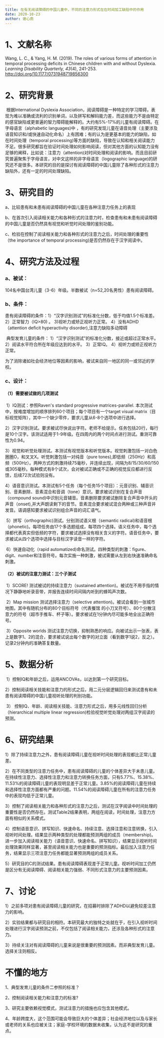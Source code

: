 ```yaml
---
title: 在有无阅读障碍的中国儿童中，不同的注意力形式在在时间加工缺陷中的作用
date: 2020-10-23
author: 谢心雨
---
```


# 1、文献名称

Wang, L. C., & Yang, H. M. (2019). The roles of various forms of attention in temporal processing deficits in Chinese children with and without Dyslexia. *Learning Disability Quarterly, 43*(4), 241-253. http://doi.org/10.1177/0731948719856300 

# 2、研究背景

​		根据International Dyslexia Association，阅读障碍是一种特定的学习障碍，表现为难以准确或流利的识别单词，以及拼写和解码能力差，而这些能力不是由特定的感官缺陷或更普遍的智力障碍能解释的。大约有5%-17%的儿童有阅读障碍。在字母语言（alphabetic languages)中 ，有的研究发现儿童在语音处理（主要涉及语音知识和/或快速自动化命名）上有困难；有的认为是更基本的能力的缺陷，如在时间处理（temporal processing)等方面的缺陷，导致在认知和相关阅读能力不足。很多研究都旨在验证时间处理如何影响阅读，但对其他方面的认知能力没有足够的阐释，比如说：注意力（attention)对时间处理和阅读的影响。而且目前研究普遍聚焦于字母语言，对中文这样的非字母语言（logographic language)的研究还不是很多。本研究的目的是探讨有阅读障碍的中国儿童除了各种形式的注意力缺陷外，还有一定的时间处理缺陷。

# 3、研究目的

a、比较患有和未患有阅读障碍的中国儿童在各种注意力任务上的表现

b、在首次引入阅读相关能力和各种形式的注意力时，检查患有和未患有阅读障碍的中国儿童是否仍然具有视觉和听觉时间处理的鉴别功能。

c、检验在控制了阅读相关能力和各种形式的注意力之后，时间处理的重要性（the importance of temporal processing)是否仍然存在于汉字阅读中。

# 4、研究方法及过程

### a、被试：

104名中国台湾儿童（3-6）年级。半数被试（n=52,20名男性）患有阅读障碍。

### b、条件：

​	患有阅读障碍的条件：1）“汉字识别测试”的标准化分数，低于均值1.5个标准差。 2）正常智力（IQ>80)  。     3)视听力或矫正视听力正常。   4）没有ADHD（attention deficit hyperactivity disorder),注意力缺陷多动障碍

​	典型发育儿童的条件： 1）“汉字识别测试”的标准化分数，接近或超过正常水平。  2）阅读水平符合所在年级应达到的水平。  3）正常IQ。  4）视听力或矫正视听力正常。

​	为了消除诸如社会经济地位等因素的影响，被试来自同一地区的同一或邻近的学校。

### c、设计：

#### （1）需要被试做的几项测试

​	1）IQ测试：参照Raven's standard progressive matrices-parallel. 本次测试中，按难度增加的顺序排列60个项目；每个项目有一个target visual matrix（目标视觉矩阵），其中一个缺少零件，要求儿童从6-8个选项中进行选择。

​	2）汉字识别测试。要求被试尽快说出字符。老师不给提示。任务包括20行，每行是10个汉字。该测试适用于1-9年级。在四周内的两个时间点进行测试。重测可靠性为0.94。

​	3）视觉和听觉处理测试。本测试有视觉版本和听觉版本。视觉刺激包括一对白色圈圈O，和叉叉X。听觉刺激包括一对纯音（pure tones),即低频（250Hz）和高频（500Hz）。两种方式的刺激持续75毫秒，并连续出现，间隔为8/15/30/60/150或305毫秒。每种模式有8个试次，会对被试正确或不正确的视觉反应都进行反馈，后续72次试验则没有。

​	4）语音意识测试。本测试有5个任务（每个任务15个项目）：元音识别、辅音识别、音素删除、音素混合和音调（tone）意识。要求被试识别在复合声音（compound sound)中识别元音辅音。音素删除要求被试删除复合声音中开头的声音（onset),并大声朗读剩下的音节。音素混合要求被试混合两种或三种声音并发音。语调感知要求被试识别组合声音的词汇语气。

​	5）拼写（orthographic)测试。分别测试语义根（semantic radical)和语音根（phonetic)。每项任务由17个多选题组成，每项四个选择。语义任务中，每个选择都代表真实但低频的字符，要求被试选择没有相关含义的字符。语音任务中，要求被试从四个选项中选择与目标汉字读音一样的字符。

​	6）快速自动化（rapid automatized)命名测试。四种类型的刺激：figure、digit、number和注音符号。每次实施一种刺激，被试需要从左到右快速准确命名刺激。

#### （2）被试的注意力测试：三个子测试

​		1）SCORE!   测试被试的持续注意力（sustained attention)。被试在不用手指的情况下静静地听录音带，并报告连续时间间隔内听到的蜂鸣声次数。

​		2）Map mission  测试选择注意力（selective attention)。被试会看到一张城市地图，其中有随机分布的80个目标符号（代表餐馆 的小刀叉符号）、80个分散注意力的符号（超市手推车、杯子等）。要求被试在1分钟内尽可能多地全出正确符号。

​		3）Opposite worlds  测试注意力切换，抑制熟悉的响应。向被试出示一张表，表上是数字1、2的混合，要求被试说出每个数字的对立面（看到数字1说2，反之）。记录2分钟内的准确答复数量。

# 5、数据分析

​		1）控制IQ和年龄之后，运用ANCOVAs，以达到第一个研究目标。

​		2）控制阅读相关技能和注意力的形式之后，用二元分层逻辑回归来测试患有和未患有阅读障碍的中国儿童视听处理的判别功能。

​		3） 控制IQ、年龄、阅读相关技能、注意力形式之后，用多元线性回归分析（hierarchical multiple linear regression)检验视觉听觉处理对两组汉字阅读的预测。

# 6、研究结果

​		1）除了持续注意力之外，患有阅读障碍儿童在视听时间处理的表现都比正常儿童差。

​		2）在不同类型的注意力任务中，患有阅读障碍的儿童的个体差异大于未患儿童。在持续性注意力、选择性注意力和注意力转换任务方面，只有5.77%、15.38%、11.53%的阅读障碍儿童的表现明显差于正常儿童。3.85%的阅读障碍儿童在持续和选择性注意方面都有严重的问题。11.54%的阅读障碍儿童在所有的注意力任务中的表现均低于正常儿童。

​		3）控制了阅读相关能力和各种形式的注意力之后，测试在汉字阅读中时间处理的重要性是否仍然存在。测试Table2结果表明，两组在阅读，时间处理，注意力方面有相似的关系模式。

​		4）控制语音意识、拼写知识、快速命名、持续注意、选择注意和注意转换，引入视听时间处理。结果显示两种类型的处理都能预测两组的成员（membership)。进一步加入阅读相关能力（语音意识、快速命名、拼写知识），结果显示视听时间处理效果同样显著，甚至阅读相关能力也是重要的预测指标。最后加入注意力任务，结果显示三项注意力任务都能显著预测两组的成员关系。

​		5）研究目的C的测试结果。患有阅读障碍表现差于正常儿童。视听时间加工仍然是区分有无阅读障碍、阅读相关能力强弱、不同形式注意力的主要预测因素。

#  7、讨论

​	1）之前多项对患有阅读障碍儿童的研究，在招募时排除了ADHD以避免较差注意力的影响。

​	2）实验结果都与研究目的相符。本研究最大的独特之处就在于，在引入视听时间处理进行汉字阅读预测之前，不仅包括了阅读相关能力，还涉及各种形式的注意力。

​	3）持续关注对有阅读障碍的儿童来说是很重要的预测因素。而非典型发育儿童。选择关注则相反。



# 不懂的地方

1、典型发育儿童的条件二参照的标准？

2、控制阅读相关能力和注意力的标准?

3、研究主要依赖视觉模式，测试注意力的措施也应包含其他模式。

4、年龄跨度大，这个范围可能会导致巨大的个体差异；社会经济地位以及与家长或老师的关系也应被关注；家庭-学校环境的数据未收集，认为这不是研究的重点。





​    

​        